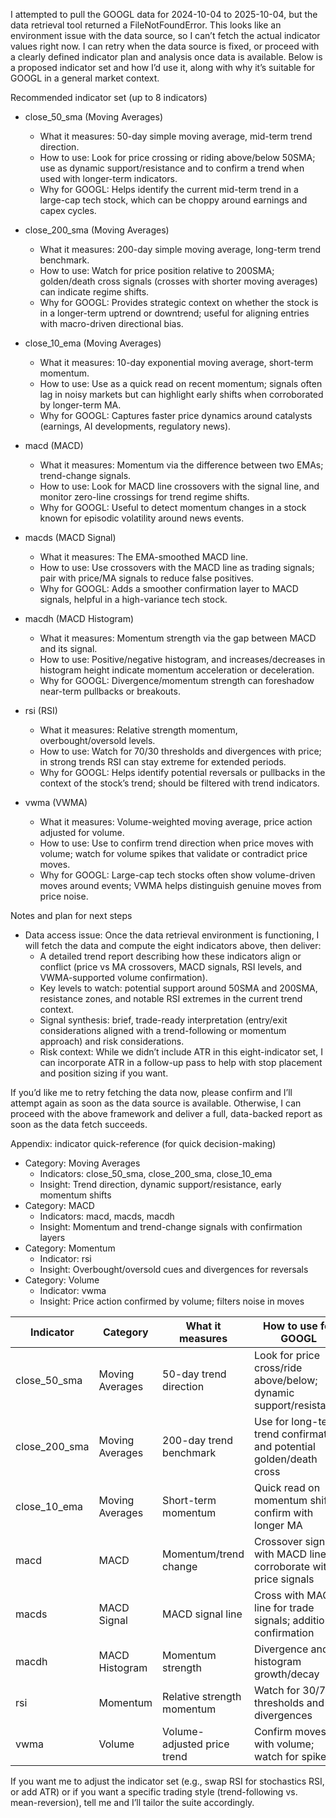 I attempted to pull the GOOGL data for 2024-10-04 to 2025-10-04, but the data retrieval tool returned a FileNotFoundError. This looks like an environment issue with the data source, so I can’t fetch the actual indicator values right now. I can retry when the data source is fixed, or proceed with a clearly defined indicator plan and analysis once data is available. Below is a proposed indicator set and how I’d use it, along with why it’s suitable for GOOGL in a general market context.

Recommended indicator set (up to 8 indicators)
- close_50_sma (Moving Averages)
  - What it measures: 50-day simple moving average, mid-term trend direction.
  - How to use: Look for price crossing or riding above/below 50SMA; use as dynamic support/resistance and to confirm a trend when used with longer-term indicators.
  - Why for GOOGL: Helps identify the current mid-term trend in a large-cap tech stock, which can be choppy around earnings and capex cycles.

- close_200_sma (Moving Averages)
  - What it measures: 200-day simple moving average, long-term trend benchmark.
  - How to use: Watch for price position relative to 200SMA; golden/death cross signals (crosses with shorter moving averages) can indicate regime shifts.
  - Why for GOOGL: Provides strategic context on whether the stock is in a longer-term uptrend or downtrend; useful for aligning entries with macro-driven directional bias.

- close_10_ema (Moving Averages)
  - What it measures: 10-day exponential moving average, short-term momentum.
  - How to use: Use as a quick read on recent momentum; signals often lag in noisy markets but can highlight early shifts when corroborated by longer-term MA.
  - Why for GOOGL: Captures faster price dynamics around catalysts (earnings, AI developments, regulatory news).

- macd (MACD)
  - What it measures: Momentum via the difference between two EMAs; trend-change signals.
  - How to use: Look for MACD line crossovers with the signal line, and monitor zero-line crossings for trend regime shifts.
  - Why for GOOGL: Useful to detect momentum changes in a stock known for episodic volatility around news events.

- macds (MACD Signal)
  - What it measures: The EMA-smoothed MACD line.
  - How to use: Use crossovers with the MACD line as trading signals; pair with price/MA signals to reduce false positives.
  - Why for GOOGL: Adds a smoother confirmation layer to MACD signals, helpful in a high-variance tech stock.

- macdh (MACD Histogram)
  - What it measures: Momentum strength via the gap between MACD and its signal.
  - How to use: Positive/negative histogram, and increases/decreases in histogram height indicate momentum acceleration or deceleration.
  - Why for GOOGL: Divergence/momentum strength can foreshadow near-term pullbacks or breakouts.

- rsi (RSI)
  - What it measures: Relative strength momentum, overbought/oversold levels.
  - How to use: Watch for 70/30 thresholds and divergences with price; in strong trends RSI can stay extreme for extended periods.
  - Why for GOOGL: Helps identify potential reversals or pullbacks in the context of the stock’s trend; should be filtered with trend indicators.

- vwma (VWMA)
  - What it measures: Volume-weighted moving average, price action adjusted for volume.
  - How to use: Use to confirm trend direction when price moves with volume; watch for volume spikes that validate or contradict price moves.
  - Why for GOOGL: Large-cap tech stocks often show volume-driven moves around events; VWMA helps distinguish genuine moves from price noise.

Notes and plan for next steps
- Data access issue: Once the data retrieval environment is functioning, I will fetch the data and compute the eight indicators above, then deliver:
  - A detailed trend report describing how these indicators align or conflict (price vs MA crossovers, MACD signals, RSI levels, and VWMA-supported volume confirmation).
  - Key levels to watch: potential support around 50SMA and 200SMA, resistance zones, and notable RSI extremes in the current trend context.
  - Signal synthesis: brief, trade-ready interpretation (entry/exit considerations aligned with a trend-following or momentum approach) and risk considerations.
  - Risk context: While we didn’t include ATR in this eight-indicator set, I can incorporate ATR in a follow-up pass to help with stop placement and position sizing if you want.

If you’d like me to retry fetching the data now, please confirm and I’ll attempt again as soon as the data source is available. Otherwise, I can proceed with the above framework and deliver a full, data-backed report as soon as the data fetch succeeds.

Appendix: indicator quick-reference (for quick decision-making)
- Category: Moving Averages
  - Indicators: close_50_sma, close_200_sma, close_10_ema
  - Insight: Trend direction, dynamic support/resistance, early momentum shifts
- Category: MACD
  - Indicators: macd, macds, macdh
  - Insight: Momentum and trend-change signals with confirmation layers
- Category: Momentum
  - Indicator: rsi
  - Insight: Overbought/oversold cues and divergences for reversals
- Category: Volume
  - Indicator: vwma
  - Insight: Price action confirmed by volume; filters noise in moves

| Indicator | Category | What it measures | How to use for GOOGL | Why it’s useful now |
|---|---|---|---|---|
| close_50_sma | Moving Averages | 50-day trend direction | Look for price cross/ride above/below; dynamic support/resistance | Mid-term trend context; common swing levels around earnings cycles |
| close_200_sma | Moving Averages | 200-day trend benchmark | Use for long-term trend confirmation and potential golden/death cross | Strategic trend anchor for risk management and allocation decisions |
| close_10_ema | Moving Averages | Short-term momentum | Quick read on momentum shifts; confirm with longer MA | Captures early moves around catalysts; reduces lag |
| macd | MACD | Momentum/trend change | Crossover signals with MACD line; corroborate with price signals | Early momentum-change signals in a volatile tech name |
| macds | MACD Signal | MACD signal line | Cross with MACD line for trade signals; additional confirmation | Smoothing to reduce false positives |
| macdh | MACD Histogram | Momentum strength | Divergence and histogram growth/decay | Early indication of momentum acceleration/deceleration |
| rsi | Momentum | Relative strength momentum | Watch for 30/70 thresholds and divergences | Reversals around trend context; avoid over-reliance in strong trends |
| vwma | Volume | Volume-adjusted price trend | Confirm moves with volume; watch for spikes | Validates price moves and helps filter noise around catalysts |

If you want me to adjust the indicator set (e.g., swap RSI for stochastics RSI, or add ATR) or if you want a specific trading style (trend-following vs. mean-reversion), tell me and I’ll tailor the suite accordingly.